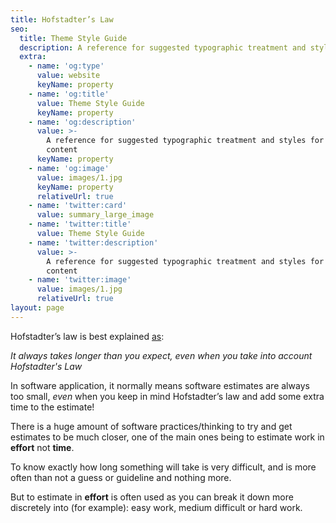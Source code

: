 ```yaml
---
title: Hofstadter’s Law
seo:
  title: Theme Style Guide
  description: A reference for suggested typographic treatment and styles for your content
  extra:
    - name: 'og:type'
      value: website
      keyName: property
    - name: 'og:title'
      value: Theme Style Guide
      keyName: property
    - name: 'og:description'
      value: >-
        A reference for suggested typographic treatment and styles for your
        content
      keyName: property
    - name: 'og:image'
      value: images/1.jpg
      keyName: property
      relativeUrl: true
    - name: 'twitter:card'
      value: summary_large_image
    - name: 'twitter:title'
      value: Theme Style Guide
    - name: 'twitter:description'
      value: >-
        A reference for suggested typographic treatment and styles for your
        content
    - name: 'twitter:image'
      value: images/1.jpg
      relativeUrl: true
layout: page
---
```


Hofstadter’s law is best explained [as](https://en.wikipedia.org/wiki/Hofstadter%27s_law):

*It always takes longer than you expect, even when you take into account Hofstadter's Law*

In software application, it normally means software estimates are always too small, *even* when you keep in mind Hofstadter’s law and add some extra time to the estimate!

There is a huge amount of software practices/thinking to try and get estimates to be much closer, one of the main ones being to estimate work in **effort** not **time**.

To know exactly how long something will take is very difficult, and is more often than not a guess or guideline and nothing more.

But to estimate in **effort** is often used as you can break it down more discretely into (for example): easy work, medium difficult or hard work.